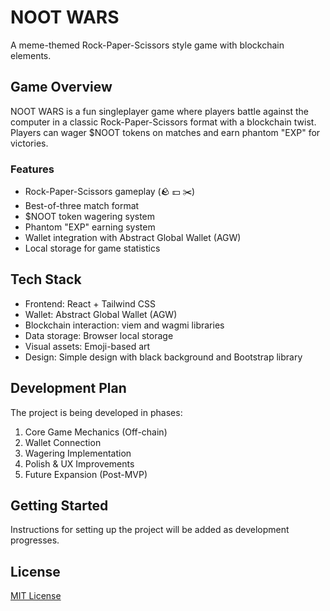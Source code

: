 # NOOT WARS

A meme-themed Rock-Paper-Scissors style game with blockchain elements.

## Game Overview

NOOT WARS is a fun singleplayer game where players battle against the computer in a classic Rock-Paper-Scissors format with a blockchain twist. Players can wager $NOOT tokens on matches and earn phantom "EXP" for victories.

### Features

- Rock-Paper-Scissors gameplay (🪨 💵 ✂️)
- Best-of-three match format
- $NOOT token wagering system
- Phantom "EXP" earning system
- Wallet integration with Abstract Global Wallet (AGW)
- Local storage for game statistics

## Tech Stack

- Frontend: React + Tailwind CSS
- Wallet: Abstract Global Wallet (AGW)
- Blockchain interaction: viem and wagmi libraries
- Data storage: Browser local storage
- Visual assets: Emoji-based art
- Design: Simple design with black background and Bootstrap library

## Development Plan

The project is being developed in phases:

1. Core Game Mechanics (Off-chain)
2. Wallet Connection
3. Wagering Implementation
4. Polish & UX Improvements
5. Future Expansion (Post-MVP)

## Getting Started

Instructions for setting up the project will be added as development progresses.

## License

[MIT License](LICENSE)
